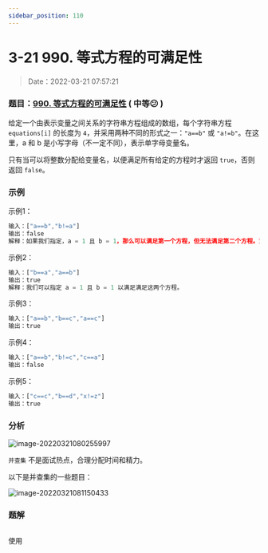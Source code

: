 ```yaml
---
sidebar_position: 110
---
```


# 3-21 990. 等式方程的可满足性

> Date：2022-03-21 07:57:21

### 题目：[990. 等式方程的可满足性](https://leetcode-cn.com/problems/satisfiability-of-equality-equations/) ( 中等:confused: ) 

给定一个由表示变量之间关系的字符串方程组成的数组，每个字符串方程 `equations[i]` 的长度为 `4`，并采用两种不同的形式之一：`"a==b"` 或 `"a!=b"`。在这里，a 和 b 是小写字母（不一定不同），表示单字母变量名。

只有当可以将整数分配给变量名，以便满足所有给定的方程时才返回 `true`，否则返回 `false`。 

### 示例

示例1：

```ts
输入：["a==b","b!=a"]
输出：false
解释：如果我们指定，a = 1 且 b = 1，那么可以满足第一个方程，但无法满足第二个方程。没有办法分配变量同时满足这两个方程。
```

示例2：

```ts
输入：["b==a","a==b"]
输出：true
解释：我们可以指定 a = 1 且 b = 1 以满足满足这两个方程。
```

示例3：

```ts
输入：["a==b","b==c","a==c"]
输出：true
```

示例4：

```ts
输入：["a==b","b!=c","c==a"]
输出：false
```

示例5：

```ts
输入：["c==c","b==d","x!=z"]
输出：true
```

### 分析

![image-20220321080255997](https://gitee.com/nahaohao/pic-upload/raw/master/img/image-20220321080255997.png)

`并查集` 不是面试热点，合理分配时间和精力。

以下是并查集的一些题目：

![image-20220321081150433](https://gitee.com/nahaohao/pic-upload/raw/master/img/image-20220321081150433.png)

### 题解

```ts

```

使用

```ts

```

